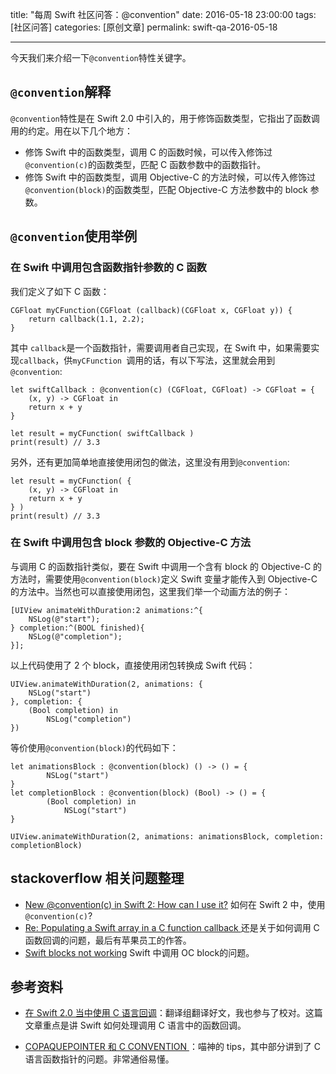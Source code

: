 title: "每周 Swift 社区问答：@convention"
date: 2016-05-18 23:00:00
tags: [社区问答]
categories: [原创文章]
permalink: swift-qa-2016-05-18

---

今天我们来介绍一下`@convention`特性关键字。

<!--more-->
## `@convention`解释
`@convention`特性是在 Swift 2.0 中引入的，用于修饰函数类型，它指出了函数调用的约定。用在以下几个地方：

* 修饰 Swift 中的函数类型，调用 C 的函数时候，可以传入修饰过`@convention(c)`的函数类型，匹配 C 函数参数中的函数指针。
* 修饰 Swift 中的函数类型，调用 Objective-C 的方法时候，可以传入修饰过`@convention(block)`的函数类型，匹配 Objective-C 方法参数中的 block 参数。

## `@convention`使用举例

### 在 Swift 中调用包含函数指针参数的 C 函数

我们定义了如下 C 函数：

```
CGFloat myCFunction(CGFloat (callback)(CGFloat x, CGFloat y)) {
    return callback(1.1, 2.2);
}
```

其中 `callback`是一个函数指针，需要调用者自己实现，在 Swift 中，如果需要实现`callback`，供`myCFunction `调用的话，有以下写法，这里就会用到`@convention`:

```
let swiftCallback : @convention(c) (CGFloat, CGFloat) -> CGFloat = {
    (x, y) -> CGFloat in
    return x + y
} 

let result = myCFunction( swiftCallback )
print(result) // 3.3
```

另外，还有更加简单地直接使用闭包的做法，这里没有用到`@convention`:

```
let result = myCFunction( {
    (x, y) -> CGFloat in
    return x + y
} )
print(result) // 3.3
```


### 在 Swift 中调用包含 block 参数的 Objective-C 方法
与调用 C 的函数指针类似，要在 Swift 中调用一个含有 block 的 Objective-C 的方法时，需要使用`@convention(block)`定义 Swift 变量才能传入到 Objective-C 的方法中。当然也可以直接使用闭包，这里我们举一个动画方法的例子：

```
[UIView animateWithDuration:2 animations:^{
	NSLog(@"start");
} completion:^(BOOL finished){
 	NSLog(@"completion");
}];
```

以上代码使用了 2 个 block，直接使用闭包转换成 Swift 代码：

```
UIView.animateWithDuration(2, animations: {
	NSLog("start")
}, completion: {
	(Bool completion) in
		NSLog("completion")
})

```

等价使用`@convention(block)`的代码如下：

```
let animationsBlock : @convention(block) () -> () = {
		NSLog("start")
}
let completionBlock : @convention(block) (Bool) -> () = {
		(Bool completion) in
			NSLog("start")
}

UIView.animateWithDuration(2, animations: animationsBlock, completion: completionBlock)
```


## stackoverflow 相关问题整理

* [New @convention(c) in Swift 2: How can I use it?](http://stackoverflow.com/questions/30740560/new-conventionc-in-swift-2-how-can-i-use-it)
	如何在 Swift 2 中，使用`@convention(c)`?	
* [Re: Populating a Swift array in a C function callback
](https://forums.developer.apple.com/message/15725#15725)
	还是关于如何调用 C 函数回调的问题，最后有苹果员工的作答。	
* [Swift blocks not working](http://stackoverflow.com/questions/24595692/swift-blocks-not-working)
	Swift 中调用 OC block的问题。		
## 参考资料

* [在 Swift 2.0 当中使用 C 语言回调](http://swift.gg/2015/11/11/c-callbacks-in-swift/)：翻译组翻译好文，我也参与了校对。这篇文章重点是讲 Swift 如何处理调用 C 语言中的函数回调。

* [COPAQUEPOINTER 和 C CONVENTION
](http://swifter.tips/cpointer/)：喵神的 tips，其中部分讲到了 C 语言函数指针的问题。非常通俗易懂。







